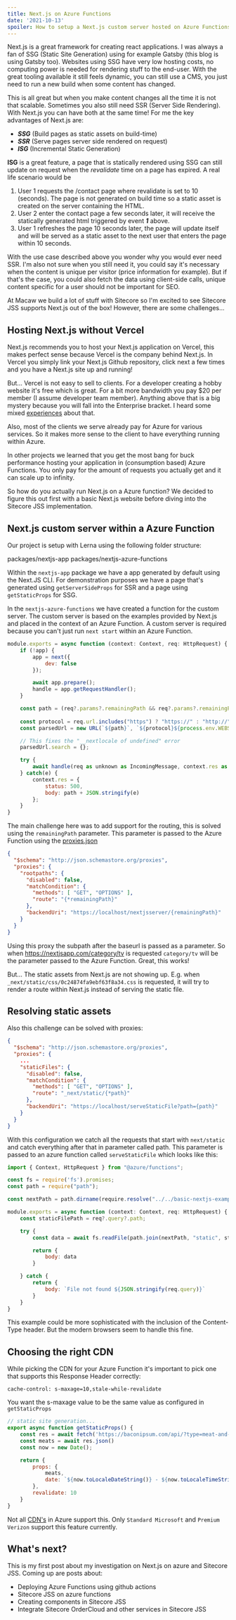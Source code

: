 ```yaml
---
title: Next.js on Azure Functions
date: '2021-10-13'
spoiler: How to setup a Next.js custom server hosted on Azure Functions 
---
```


Next.js is a great framework for creating react applications. I was always a fan of SSG (Static Site Generation) using for example Gatsby (this blog is using Gatsby too). 
Websites using SSG have very low hosting costs, no computing power is needed for rendering stuff to the end-user. With the great tooling available it still feels dynamic, you can still use a CMS, you just need to run a new build when some content has changed.

This is all great but when you make content changes all the time it is not that scalable. Sometimes you also still need SSR (Server Side Rendering). With Next.js you can have both at the same time! For me the key advantages of Next.js are:

- ***SSG*** (Build pages as static assets on build-time)
- ***SSR*** (Serve pages server side rendered on request)
- ***ISG*** (Incremental Static Generation) 

**ISG** is a great feature, a page that is statically rendered using SSG can still update on request when the *revalidate* time on a page has expired. A real life scenario would be

1. User 1 requests the /contact page where revalidate is set to 10 (seconds). The page is not generated on build time so a static asset is created on the server containing the HTML.
2. User 2 enter the contact page a few seconds later, it will receive the statically generated html triggered by event ***1*** above.
3. User 1 refreshes the page 10 seconds later, the page will update itself and will be served as a static asset to the next user that enters the page within 10 seconds.

With the use case described above you wonder why you would ever need SSR. I'm also not sure when you still need it, you could say it's necessary when the content is unique per visitor (price information for example). 
But if that's the case, you could also fetch the data using client-side calls, unique content specific for a user should not be important for SEO. 

At Macaw we build a lot of stuff with Sitecore so I'm excited to see Sitecore JSS supports Next.js out of the box! However, there are some challenges...

## Hosting Next.js without Vercel
Next.js recommends you to host your Next.js application on Vercel, this makes perfect sense because Vercel is the company behind Next.js. In Vercel you simply link your Next.js Github repository, click next a few times and you have a Next.js site up and running!

But... Vercel is not easy to sell to clients. For a developer creating a hobby website it's free which is great. For a bit more bandwidth you pay $20 per member (I assume developer team member). Anything above that is a big mystery because you will fall into the Enterprise bracket. I heard some mixed [experiences](https://www.reddit.com/r/nextjs/comments/ikr8jv/understanding_optimizing_nextjs_usage_on_vercel/) about that.

Also, most of the clients we serve already pay for Azure for various services. So it makes more sense to the client to have everything running within Azure. 

In other projects we learned that you get the most bang for buck performance hosting your application in (consumption based) Azure Functions. You only pay for the amount of requests you actually get and it can scale up to infinity. 

So how do you actually run Next.js on a Azure function? We decided to figure this out first with a basic Next.js website before diving into the Sitecore JSS implementation. 

## Next.js custom server within a Azure Function
Our project is setup with Lerna using the following folder structure:

packages/nextjs-app
packages/nextjs-azure-functions

Within the `nextjs-app` package we have a app generated by default using the Next.JS CLI. For demonstration purposes we have a page that's generated using `getServerSideProps` for SSR and a page using `getStaticProps` for SSG. 

In the `nextjs-azure-functions` we have created a function for the custom server. The custom server is based on the examples provided by Next.js and placed in the context of an Azure Function. A custom server is required because you can't just run `next start` within an Azure Function. 

```javascript 
module.exports = async function (context: Context, req: HttpRequest) {
    if (!app) {
        app = next({ 
            dev: false        
        });

        await app.prepare();
        handle = app.getRequestHandler();
    }

    const path = (req?.params?.remainingPath && req?.params?.remainingPath !== "nextjsserver") ? `/${req?.params?.remainingPath}` : "/index"
    
    const protocol = req.url.includes("https") ? "https://" : "http://";
    const parsedUrl = new URL(`${path}`, `${protocol}${process.env.WEBSITE_HOSTNAME}`);

    // This fixes the "__nextlocale of undefined" error
    parsedUrl.search = {};

    try {
        await handle(req as unknown as IncomingMessage, context.res as unknown as ServerResponse, parsedUrl);
    } catch(e) {
        context.res = {
            status: 500,
            body: path + JSON.stringify(e)
        };
    }
}
```

The main challenge here was to add support for the routing, this is solved using the `remainingPath` parameter. This parameter is passed to the Azure Function using the [proxies.json](https://docs.microsoft.com/en-us/azure/azure-functions/functions-proxies)

```json
{
  "$schema": "http://json.schemastore.org/proxies",
  "proxies": {
    "rootpaths": {
      "disabled": false,
      "matchCondition": {
        "methods": [ "GET", "OPTIONS" ],
        "route": "{*remainingPath}"
      },
      "backendUri": "https://localhost/nextjsserver/{remainingPath}"
    }
  }
}    
```

Using this proxy the subpath after the baseurl is passed as a parameter. So when https://nextjsapp.com/category/tv is requested `category/tv` will be the parameter passed to the Azure Function. Great, this works! 

But... The static assets from Next.js are not showing up. E.g. when `_next/static/css/0c24874fa9ebf63f8a34.css` is requested, it will try to render a route within Next.js instead of serving the static file. 

## Resolving static assets
Also this challenge can be solved with proxies:

```json
{
  "$schema": "http://json.schemastore.org/proxies",
  "proxies": {
    ...
    "staticFiles": {
      "disabled": false,
      "matchCondition": {
        "methods": [ "GET", "OPTIONS" ],
        "route": "_next/static/{*path}"
      },
      "backendUri": "https://localhost/serveStaticFile?path={path}"
    }
  }
}

```

With this configuration we catch all the requests that start with `next/static` and catch everything after that in parameter called path. This parameter is passed to an azure function called `serveStaticFile` which looks like this:

```javascript
import { Context, HttpRequest } from "@azure/functions";

const fs = require('fs').promises;
const path = require("path");

const nextPath = path.dirname(require.resolve("../../basic-nextjs-example/.next/BUILD_ID"));

module.exports = async function (context: Context, req: HttpRequest) {
    const staticFilePath = req?.query?.path;

    try {
        const data = await fs.readFile(path.join(nextPath, "static", staticFilePath));

        return {
            body: data
        }

    } catch {
        return {
            body: `File not found ${JSON.stringify(req.query)}`
        }
    }
}
```

This example could be more sophisticated with the inclusion of the Content-Type header. But the modern browsers seem to handle this fine. 

## Choosing the right CDN
While picking the CDN for your Azure Function it's important to pick one that supports this Response Header correctly: 

`cache-control: s-maxage=10,stale-while-revalidate`

You want the s-maxage value to be the same value as configured in `getStaticProps`

```javascript
// static site generation...
export async function getStaticProps() {
    const res = await fetch('https://baconipsum.com/api/?type=meat-and-filler')
    const meats = await res.json()
    const now = new Date();

    return {
        props: {
            meats,
            date: `${now.toLocaleDateString()} - ${now.toLocaleTimeString()}`
        },
        revalidate: 10
    }
}
```

Not all [CDN's](https://docs.microsoft.com/en-us/azure/cdn/cdn-features) in Azure support this. Only `Standard Microsoft` and `Premium Verizon` support this feature currently.

## What's next?
This is my first post about my investigation on Next.js on azure and Sitecore JSS. Coming up are posts about:

- Deploying Azure Functions using github actions
- Sitecore JSS on azure functions
- Creating components in Sitecore JSS
- Integrate Sitecore OrderCloud and other services in Sitecore JSS

